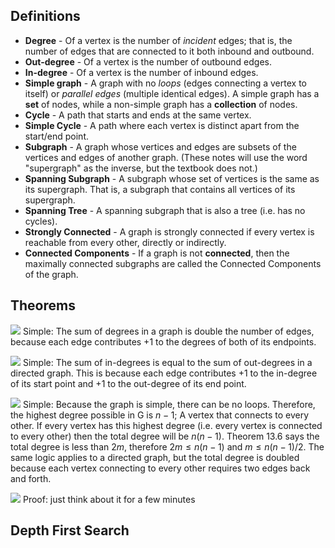 ## Definitions
- **Degree** - Of a vertex is the number of *incident* edges; that is, the number of edges that are connected to it both inbound and outbound.
- **Out-degree** - Of a vertex is the number of outbound edges.
- **In-degree** - Of a vertex is the number of inbound edges.
- **Simple graph** - A graph with no *loops* (edges connecting a vertex to itself) or *parallel edges* (multiple identical edges). A simple graph has a **set** of nodes, while a non-simple graph has a **collection** of nodes.
- **Cycle** - A path that starts and ends at the same vertex.
- **Simple Cycle** - A path where each vertex is distinct apart from the start/end point. 
- **Subgraph** - A graph whose vertices and edges are subsets of the vertices and edges of another graph. (These notes will use the word "supergraph" as the inverse, but the textbook does not.)
- **Spanning Subgraph** - A subgraph whose set of vertices is the same as its supergraph. That is, a subgraph that contains all vertices of its supergraph.
- **Spanning Tree** - A spanning subgraph that is also a tree (i.e. has no cycles).
- **Strongly Connected** - A graph is strongly connected if every vertex is reachable from every other, directly or indirectly.
- **Connected Components** - If a graph is not **connected**, then the maximally connected subgraphs are called the Connected Components of the graph.

## Theorems
![](Pasted%20image%2020230925150703.png)
Simple: The sum of degrees in a graph is double the number of edges, because each edge contributes +1 to the degrees of both of its endpoints.

![](Pasted%20image%2020230925150804.png)
Simple: The sum of in-degrees is equal to the sum of out-degrees in a directed graph. This is because each edge contributes +1 to the in-degree of its start point and +1 to the out-degree of its end point.

![](Pasted%20image%2020230925151514.png)
Simple: Because the graph is simple, there can be no loops. Therefore, the highest degree possible in G is $n-1$; A vertex that connects to every other. If every vertex has this highest degree (i.e. every vertex is connected to every other) then the total degree will be $n(n-1)$. Theorem 13.6 says the total degree is less than $2m$, therefore $2m \leq n(n-1)$ and $m \leq n(n-1)/2$. The same logic applies to a directed graph, but the total degree is doubled because each vertex connecting to every other requires two edges back and forth.

![](Pasted%20image%2020230925190050.png)
Proof: just think about it for a few minutes

## Depth First Search
